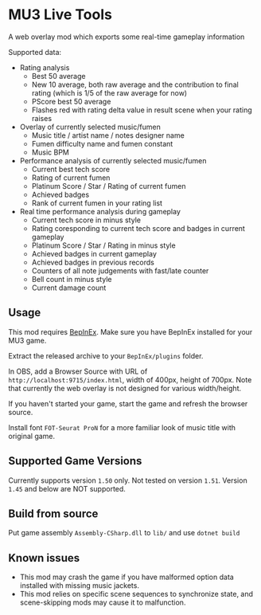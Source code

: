 # MU3 Live Tools

A web overlay mod which exports some real-time gameplay information

Supported data:

 + Rating analysis
   + Best 50 average
   + New 10 average, both raw average and the contribution to final rating (which is 1/5 of the raw average for now)
   + PScore best 50 average
   + Flashes red with rating delta value in result scene when your rating raises
 + Overlay of currently selected music/fumen
   + Music title / artist name / notes designer name
   + Fumen difficulty name and fumen constant
   + Music BPM
 + Performance analysis of currently selected music/fumen
   + Current best tech score
   + Rating of current fumen
   + Platinum Score / Star / Rating of current fumen
   + Achieved badges
   + Rank of current fumen in your rating list
 + Real time performance analysis during gameplay
   + Current tech score in minus style
   + Rating coresponding to current tech score and badges in current gameplay
   + Platinum Score / Star / Rating in minus style
   + Achieved badges in current gameplay
   + Achieved badges in previous records
   + Counters of all note judgements with fast/late counter
   + Bell count in minus style
   + Current damage count

## Usage

This mod requires [BepInEx](https://github.com/BepInEx/BepInEx). Make sure you have BepInEx installed for your MU3 game.

Extract the released archive to your `BepInEx/plugins` folder.

In OBS, add a Browser Source with URL of `http://localhost:9715/index.html`, width of 400px, height of 700px. Note that currently the web overlay is not designed for various width/height.

If you haven't started your game, start the game and refresh the browser source.

Install font `FOT-Seurat ProN` for a more familiar look of music title with original game.

## Supported Game Versions

Currently supports version `1.50` only. Not tested on version `1.51`. Version `1.45` and below are NOT supported.

## Build from source

Put game assembly `Assembly-CSharp.dll` to `lib/` and use `dotnet build`

## Known issues

 * This mod may crash the game if you have malformed option data installed with missing music jackets.
 * This mod relies on specific scene sequences to synchronize state, and scene-skipping mods may cause it to malfunction.
